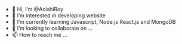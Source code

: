 - 👋 Hi, I’m @AoishiRoy
- 👀 I’m interested in developing website 
- 🌱 I’m currently learning Javascript, Node.js React.js and MongoDB
- 💞️ I’m looking to collaborate on ...
- 📫 How to reach me ...

<!---
AoishiRoy/AoishiRoy is a ✨ special ✨ repository because its `README.md` (this file) appears on your GitHub profile.
You can click the Preview link to take a look at your changes.
--->
